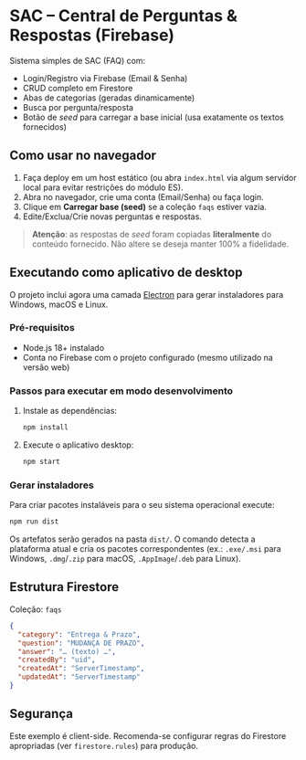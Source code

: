 # SAC – Central de Perguntas & Respostas (Firebase)

Sistema simples de SAC (FAQ) com:
- Login/Registro via Firebase (Email & Senha)
- CRUD completo em Firestore
- Abas de categorias (geradas dinamicamente)
- Busca por pergunta/resposta
- Botão de *seed* para carregar a base inicial (usa exatamente os textos fornecidos)

## Como usar no navegador
1. Faça deploy em um host estático (ou abra `index.html` via algum servidor local para evitar restrições do módulo ES).
2. Abra no navegador, crie uma conta (Email/Senha) ou faça login.
3. Clique em **Carregar base (seed)** se a coleção `faqs` estiver vazia.
4. Edite/Exclua/Crie novas perguntas e respostas.

> **Atenção**: as respostas de *seed* foram copiadas **literalmente** do conteúdo fornecido. Não altere se deseja manter 100% a fidelidade.

## Executando como aplicativo de desktop

O projeto inclui agora uma camada [Electron](https://www.electronjs.org/) para gerar instaladores para Windows, macOS e Linux.

### Pré-requisitos
- Node.js 18+ instalado
- Conta no Firebase com o projeto configurado (mesmo utilizado na versão web)

### Passos para executar em modo desenvolvimento
1. Instale as dependências:
   ```bash
   npm install
   ```
2. Execute o aplicativo desktop:
   ```bash
   npm start
   ```

### Gerar instaladores
Para criar pacotes instaláveis para o seu sistema operacional execute:
```bash
npm run dist
```
Os artefatos serão gerados na pasta `dist/`. O comando detecta a plataforma atual e cria os pacotes correspondentes (ex.: `.exe/.msi` para Windows, `.dmg`/`.zip` para macOS, `.AppImage`/`.deb` para Linux).

## Estrutura Firestore
Coleção: `faqs`
```json
{
  "category": "Entrega & Prazo",
  "question": "MUDANÇA DE PRAZO",
  "answer": "… (texto) …",
  "createdBy": "uid",
  "createdAt": "ServerTimestamp",
  "updatedAt": "ServerTimestamp"
}
```

## Segurança
Este exemplo é client-side. Recomenda-se configurar regras do Firestore apropriadas (ver `firestore.rules`) para produção.
